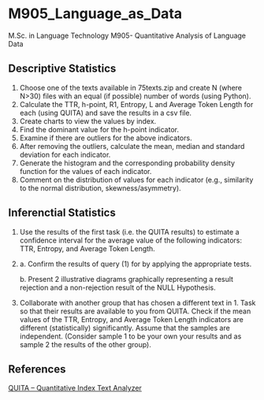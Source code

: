 # M905_Language_as_Data
M.Sc. in Language Technology M905- Quantitative Analysis of Language Data

## Descriptive Statistics
1. Choose one of the texts available in 75texts.zip and create N  (where N>30) files with an equal (if possible) number of words (using Python). 
2. Calculate the TTR, h-point, R1, Entropy, L and Average Token Length for each 
(using QUITA) and save the results in a csv file. 
3. Create charts to view the values by index. 
4. Find the dominant value for the h-point indicator. 
5. Examine if there are outliers for the above indicators. 
6. After removing the outliers, calculate the mean, median and standard deviation for each indicator. 
7. Generate the histogram and the corresponding probability density function for the values of each indicator. 
8. Comment on the distribution of values for each indicator (e.g., similarity to the normal distribution, skewness/asymmetry).
   
## Inferenctial Statistics

1. Use the results of the first task (i.e. the QUITA results) to estimate a confidence interval for the average value of the following indicators: TTR, Entropy, and Average Token Length.
2. a. Confirm the results of query (1) for by applying the appropriate tests.

   b. Present 2 illustrative diagrams graphically representing a result rejection and a non-rejection result of the NULL Hypothesis.
4. Collaborate with another group that has chosen a different text in 1. Task so that their results are available to you from QUITA. Check if the mean values of the TTR, Entropy, and Average Token Length indicators are different (statistically) significantly. Assume that the samples are independent. (Consider sample 1 to be your own your results and as sample 2 the results of the other group).
   
## References
[QUITA – Quantitative Index Text Analyzer](https://www.ram-verlag.eu/software-neu/quita-quantitative-index-text-analyzer/)
